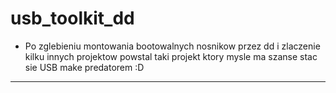 # usb_toolkit_dd
 * Po zglebieniu montowania  bootowalnych nosnikow przez dd i zlaczenie kilku innych 
projektow powstal taki projekt ktory mysle ma szanse stac sie USB make predatorem :D 
----------------

##